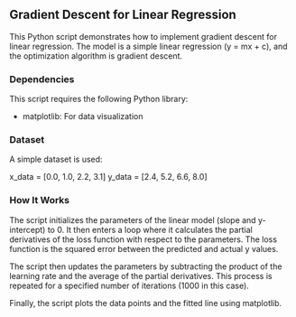## Gradient Descent for Linear Regression

This Python script demonstrates how to implement gradient descent for linear regression. The model is a simple linear regression (y = mx + c), and the optimization algorithm is gradient descent.

### Dependencies

This script requires the following Python library:

- matplotlib: For data visualization

### Dataset

A simple dataset is used:

x_data = [0.0, 1.0, 2.2, 3.1]
y_data = [2.4, 5.2, 6.6, 8.0]

### How It Works

The script initializes the parameters of the linear model (slope and y-intercept) to 0. It then enters a loop where it calculates the partial derivatives of the loss function with respect to the parameters. The loss function is the squared error between the predicted and actual y values.

The script then updates the parameters by subtracting the product of the learning rate and the average of the partial derivatives. This process is repeated for a specified number of iterations (1000 in this case).

Finally, the script plots the data points and the fitted line using matplotlib.
